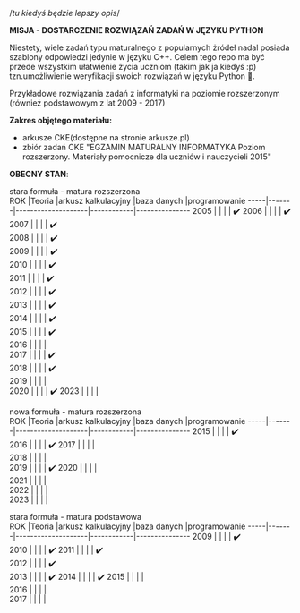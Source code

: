 /*tu kiedyś będzie lepszy opis*/

<b>MISJA - DOSTARCZENIE ROZWIĄZAŃ ZADAŃ W JĘZYKU PYTHON</b>

Niestety, wiele zadań typu maturalnego z popularnych żródeł nadal posiada szablony odpowiedzi jedynie w języku C++. Celem tego repo ma być przede wszystkim ułatwienie życia uczniom (takim jak ja kiedyś :p) tzn.umożliwienie weryfikacji swoich rozwiązań w języku Python 🐍.

Przykładowe rozwiązania zadań z informatyki na poziomie rozszerzonym (również podstawowym z lat 2009 - 2017)

<b>Zakres objętego materiału: </b>
- arkusze CKE(dostępne na stronie arkusze.pl)
- zbiór zadań CKE "EGZAMIN MATURALNY INFORMATYKA Poziom rozszerzony. Materiały pomocnicze dla uczniów i nauczycieli 2015"


<b>OBECNY STAN</b>:

stara formuła - matura rozszerzona				
ROK	 |Teoria |arkusz kalkulacyjny |baza danych |programowanie
-----|-------|--------------------|------------|---------------
2005 |   		 |              			|			       |		  ✔️
2006 |   		 |              			|			       |		  ✔️
2007 |   		 |              			|			       |		  ✔️			  
2008 |   		 |              			|			       |		  ✔️			  
2009 |   		 |              			|			       |		  ✔️			  
2010 |   		 |              			|			       |		  ✔️		  
2011 |   		 |              			|			       |		  ✔️			  	
2012 |   		 |              			|			       |		  ✔️		  
2013 |   		 |              			|			       |		  ✔️	  
2014 |   		 |              			|			       |		  ✔️	  	
2015 |   		 |              			|			       |		  ✔️	  
2016 |   		 |              			|			       |		 
2017 |   		 |              			|			       |		  ✔️			  	
2018 |   		 |              			|			       |		  ✔️	  
2019 |   		 |              			|			       |		  
2020 |   		 |              			|			       |		  ✔️
2023 |   		 |              			|			       |		  

nowa formuła - matura rozszerzona				
ROK	 |Teoria |arkusz kalkulacyjny |baza danych |programowanie
-----|-------|--------------------|------------|---------------
2015 |   		 |              			|			       |		  ✔️	  
2016 |   		 |              			|			       |		  ✔️
2017 |   		 |              			|			       |		  			  	
2018 |   		 |              			|			       |		  	  
2019 |   		 |              			|			       |		  ✔️
2020 |   		 |              			|			       |		  
2021 |   		 |              			|			       |		  
2022 |   		 |              			|			       |		  
2023 |   		 |              			|			       |		  

stara formuła - matura podstawowa		
ROK	 |Teoria |arkusz kalkulacyjny |baza danych |programowanie
-----|-------|--------------------|------------|---------------
2009 |   		 |              			|			       |		  ✔️	  
2010 |   		 |              			|			       |		  ✔️
2011 |   		 |              			|			       |		  ✔️			  	
2012 |   		 |              			|			       |		  ✔️	  
2013 |   		 |              			|			       |		  ✔️
2014 |   		 |              			|			       |		  ✔️
2015 |   		 |              			|			       |		  
2016 |   		 |              			|			       |		  
2017 |   		 |              			|			       |		  
